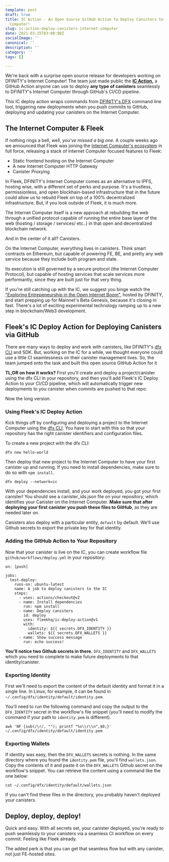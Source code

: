 ```yaml
---
template: post
draft: true
title: IC Action - An Open Source GitHub Action to Deploy Canisters to the Internet
  Computer!
slug: ic-action-deploy-canisters-internet-computer
date: 2021-03-25T03:00:00Z
socialImage: ''
canonical: ''
description: ''
category: ''
tags: []

---
```

We're back with a surprise open source release for developers working on DFINITY's Internet Computer! The team just made public the [**IC Action**](https://github.com/FleekHQ/IC-Deploy-Action)**,** a GitHub Action anyone can use to deploy **any type of canisters** seamlessly to DFINITY's Internet Computer through GitHub's CI/CD pipeline.

This IC deploy action wraps commands from [DFINITY's DFX](https://github.com/dfinity/docs) command line tool, triggering new deployments when you push commits to GitHub, deploying and updating your canisters on the Internet Computer.

## The Internet Computer & Fleek

If nothing rings a bell, well, _you've missed a big one_. A couple weeks ago we announced that Fleek was joining the [Internet Computer's ecosystem](https://blog.fleek.co/posts/to-dfinity-and-beyond-dfinity-frontend-hosting) in full force, releasing a stack of Internet Computer focused  features to Fleek:

* Static frontend hosting on the Internet Computer
* A new Internet Computer HTTP Gateway
* Canister Proxying

In Fleek, DFINITY's Internet Computer comes as an alternative to IPFS, hosting wise, with a different set of perks and purpose. It's a trustless, permissionless, and open blockhain-based infrastructure that in the future could allow us to rebuild Fleek on top of a 100% decentralized infrastructure. But, if you look outside of Fleek, it is much more.

The Internet Computer itself is a new approach at rebuilding the web through a unified protocol capable of running the entire base layer of the web (hosting / storage / services/ etc..) in that open and decentralized blockchain network.

And in the center of it all? Canisters.

On the Internet Computer, everything lives in canisters. Think smart contracts on Ethereum, but capable of powering FE, BE, and pretty any web service because they include both program and state. 

Its execution is still governed by a secure protocol (the Internet Computer Protocol), but capable of hosting services that scale services more performantly, since they are built just for that very thing.

If you're still catching up with the IC, we suggest you binge watch the ["Exploring Entrepeneurship in the Open Internet Boom"](https://dfinity.org/techcrunch/), hosted by DFINITY, and start prepping up for Mainnet's Beta Genesis, because it's closing in fast. There's a lot of exciting experimental technology ramping up to a new step in blockchain/Web3 development.

## Fleek's IC Deploy Action for Deploying Canisters via GitHub

There are many ways to deploy and work with canisters, like DFINITY's [dfx CLI](https://sdk.dfinity.org/docs/developers-guide/cli-reference.html) and SDK. But, working on the IC for a while, we thought everyone could use a little CI seamlessness on their canister management lives. So, the team jumped onto the task and built this open source GitHub Action for it

**TL;DR on how it works?** First you'll create and deploy a project/canister using the dfx CLI in your repository, and then you'll add Fleek's IC Deploy Action to your CI/CD pipeline, which will automatically trigger new deployments to you canister when commits are pushed to that repo.

Now the long version.

### Using Fleek's IC Deploy Action

Kick things off by configuring and deploying a project to the Internet Computer using the [dfx CLI](https://sdk.dfinity.org/docs/developers-guide/cli-reference.html). You have to start with this so that your repository has the right canister identifiers and configuration files.

To create a new project with the dfx CLI:

    dfx new hello-world

Then deploy that new project to the Internet Computer to have your first canister up and running. If you need to install dependencies, make sure to do so with `npm install`.

    dfx deploy --network=ic

With your dependencies install, and your work deployed, you got your first canister! You should see a canister_ids.json file on your repository, which identifies your Canister on the Internet Computer. **Make sure that after deploying your first canister you push these files to GitHub**, as they are needed later on.

Canisters also deploy with a particular entity, `default` by default. We'll use Github secrets to export the private key for that identity.

### Adding the GitHub Action to Your Repository

Now that your canister is live on the IC, you can create workflow file `github/workflows/deploy.yml` in your repository:

    on: [push]
    
    jobs:
      test-deploy:
        runs-on: ubuntu-latest
        name: A job to deploy canisters to the IC
        steps:
          - uses: actions/checkout@v2
          - name: Install dependencies
            run: npm install
          - name: Deploy canisters
            id: deploy
            uses: fleekhq/ic-deploy-action@v1
            with:
              identity: ${{ secrets.DFX_IDENTITY }}
              wallets: ${{ secrets.DFX_WALLETS }}
          - name: Show success message
            run: echo success!

**You'll notice two Github secrets in there.** `DFX_IDENTITY` and `DFX_WALLETS` which you need to complete to make future deployments to that identity/canister.

### Exporting Identity

First we'll need to export the content of the default identity and format it in a single line. In Linux, for example, it can be found in `~/.config/dfx/identity/default/identity.pem`.

You'll need to run the following command and copy the output to the `DFX_IDENTITY` secret in the workflow's file snippet (you'll need to modify the command if your path to `identity.pem` is different).

    awk 'NF {sub(/\r/, ""); printf "%s\\r\\n",$0;}' ~/.config/dfx/identity/default/identity.pem

### Exporting Wallets

If identity was easy, then the `DFX_WALLETS` secrets is nothing. In the same directory where you found the `identity.pem` file, you'll find `wallets.json`. Copy the contents of it and paste it on the `DFX_WALLETS` Github secret on the workflow's snippet. You can retrieve the content using a command like the one below:

    cat ~/.config/dfx/identity/default/wallets.json

If you can't find these files in the directory, you probably haven't deployed your canisters.

## Deploy, deploy, deploy!

Quick and easy. With all secrets set, your canister deployed, you're ready to push seamlessly to your canisters via a seamless CI workflow on every commit. Feeling like Fleek already.

The added perk is that you can get that seamless flow but with any canister, not just FE-hosted sites. 